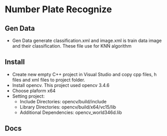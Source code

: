# Number Plate Recognize

## Gen Data
- Gen Data generate classification.xml and image.xml is train data image and their classification. These file use for KNN algorithm
## Install
- Create new empty C++ project in Visual Studio and copy cpp files, h files and xml files to project folder.
- Install opencv. This project used opencv 3.4.6
- Choose plaform x64
- Setting project: 
  - Include Directories: opencv/build/include
  - Library Directories: opencv/build/x64/vc15/lib
  - Additional Dependencies: opencv_world346d.lib
## Docs

